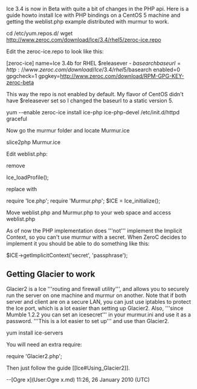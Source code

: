 Ice 3.4 is now in Beta with quite a bit of changes in the PHP api. Here is a guide howto install Ice with PHP bindings on a CentOS 5 machine and getting the weblist.php example distributed with murmur to work.

 cd /etc/yum.repos.d/
 wget http://www.zeroc.com/download/Ice/3.4/rhel5/zeroc-ice.repo

Edit the zeroc-ice.repo to look like this:

 [zeroc-ice]
 name=Ice 3.4b for RHEL $releasever - $basearch
 baseurl=http://www.zeroc.com/download/Ice/3.4/rhel5/$basearch
 enabled=0
 gpgcheck=1
 gpgkey=http://www.zeroc.com/download/RPM-GPG-KEY-zeroc-beta

This way the repo is not enabled by default. My flavor of CentOS didn't have $releasever set so I changed the baseurl to a static version 5.

 yum --enable zeroc-ice install ice-php ice-php-devel
 /etc/init.d/httpd graceful

Now go the murmur folder and locate Murmur.ice

 slice2php Murmur.ice

Edit weblist.php:

remove

 Ice_loadProfile();

replace with
 
 require 'Ice.php';
 require 'Murmur.php';
 $ICE = Ice_initialize();

Move weblist.php and Murmur.php to your web space and access weblist.php

As of now the PHP implementation does '''not''' implement the Implicit Context, so you can't use murmur with a secret. When ZeroC decides to implement it you should be able to do something like this:

 $ICE->getImplicitContext('secret', 'passphrase');

## Getting Glacier to work 
Glacier2 is a Ice '''routing and firewall utility''', and allows you to securely run the server on one machine and murmur on another. Note that if both server and client are on a secure LAN, you can just use iptables to protect the Ice port, which is a lot easier than setting up Glacier2. Also, '''since Mumble 1.2.2 you can set an icesecret''' in your murmur.ini and use it as a password. '''This is a lot easier to set up''' and use than Glacier2.

 yum  install ice-servers

You will need an extra require:

 require 'Glacier2.php';

Then just follow the guide [[Ice#Using_Glacier2]].

--[Ogre x](User:Ogre x.md) 11:26, 26 January 2010 (UTC)




